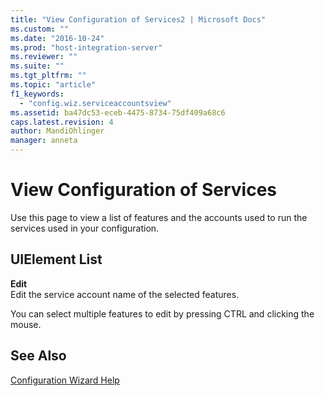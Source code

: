 ```yaml
---
title: "View Configuration of Services2 | Microsoft Docs"
ms.custom: ""
ms.date: "2016-10-24"
ms.prod: "host-integration-server"
ms.reviewer: ""
ms.suite: ""
ms.tgt_pltfrm: ""
ms.topic: "article"
f1_keywords: 
  - "config.wiz.serviceaccountsview"
ms.assetid: ba47dc53-eceb-4475-8734-75df409a68c6
caps.latest.revision: 4
author: MandiOhlinger
manager: anneta
---
```

# View Configuration of Services
Use this page to view a list of features and the accounts used to run the services used in your configuration.  
  
## UIElement List  
 **Edit**  
 Edit the service account name of the selected features.  
  
 You can select multiple features to edit by pressing CTRL and clicking the mouse.  
  
## See Also  
 [Configuration Wizard Help](../install-and-config-guides/configuration-wizard-help.md)